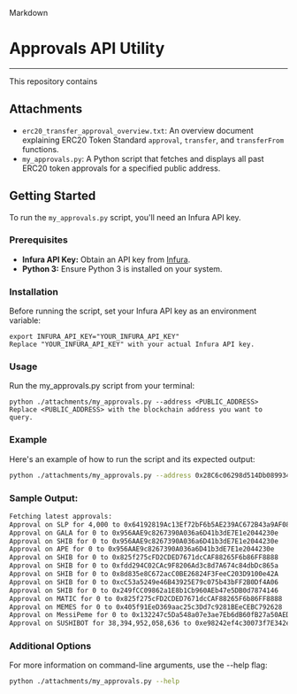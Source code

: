 Markdown

# Approvals API Utility

---

This repository contains 

## Attachments

* `erc20_transfer_approval_overview.txt`: An overview document explaining ERC20 Token Standard `approval`, `transfer`, and `transferFrom` functions.
* `my_approvals.py`: A Python script that fetches and displays all past ERC20 token approvals for a specified public address.

## Getting Started

To run the `my_approvals.py` script, you'll need an Infura API key.

### Prerequisites

* **Infura API Key:** Obtain an API key from [Infura](https://infura.io/).
* **Python 3:** Ensure Python 3 is installed on your system.

### Installation

Before running the script, set your Infura API key as an environment variable:

```
export INFURA_API_KEY="YOUR_INFURA_API_KEY"
Replace "YOUR_INFURA_API_KEY" with your actual Infura API key.
```

### Usage
Run the my_approvals.py script from your terminal:

```
python ./attachments/my_approvals.py --address <PUBLIC_ADDRESS>
Replace <PUBLIC_ADDRESS> with the blockchain address you want to query.
```
### Example
Here's an example of how to run the script and its expected output:

```Bash
python ./attachments/my_approvals.py --address 0x28C6c06298d514Db089934071355E5743bf21d60
```

### Sample Output:
```Bash
Fetching latest approvals:
Approval on SLP for 4,000 to 0x64192819Ac13Ef72bF6b5AE239AC672B43a9AF08
Approval on GALA for 0 to 0x956AAE9c8267390A036a6D41b3dE7E1e2044230e
Approval on SHIB for 0 to 0x956AAE9c8267390A036a6D41b3dE7E1e2044230e
Approval on APE for 0 to 0x956AAE9c8267390A036a6D41b3dE7E1e2044230e
Approval on SHIB for 0 to 0x825f275cFD2CDED7671dcCAF88265F6b86FF8888
Approval on SHIB for 0 to 0xfdd294C02CAc9F8206Ad3c8d7A674c84dbDc865a
Approval on SHIB for 0 to 0x8d835e8C672acC0BE26824F3FeeC203D9100e42A
Approval on SHIB for 0 to 0xcC53a5249e46B43925E79c075b43bFF2B0Df4A06
Approval on SHIB for 0 to 0x249fCC09862a1E8b1Cb960AEb47e5DB0d7874146
Approval on MATIC for 0 to 0x825f275cFD2CDED7671dcCAF88265F6b86FF8888
Approval on MEMES for 0 to 0x405f91EeD369aac25c3Dd7c9281BEeCEBC792628
Approval on MessiPeme for 0 to 0x132247c5Da548a07e3ae7Eb6dB60fB27a50AED8D
Approval on SUSHIBOT for 38,394,952,058,636 to 0xe98242ef4c30073f7E342eE78fcD33b3bCf887Aa
```

### Additional Options
For more information on command-line arguments, use the --help flag:

```Bash
python ./attachments/my_approvals.py --help
```